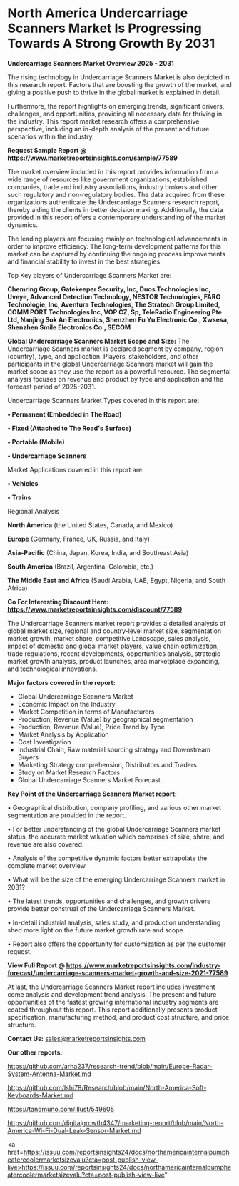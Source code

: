 # North America Undercarriage Scanners Market Is Progressing Towards A Strong Growth By 2031

<Strong> Undercarriage Scanners Market Overview 2025 - 2031</strong>

The rising technology in Undercarriage Scanners Market is also depicted in this research report. Factors that are boosting the growth of the market, and giving a positive push to thrive in the global market is explained in detail.

Furthermore, the report highlights on emerging trends, significant drivers, challenges, and opportunities, providing all necessary data for thriving in the industry. This report market research offers a comprehensive perspective, including an in-depth analysis of the present and future scenarios within the industry.

<strong>Request Sample Report @ <a href=https://www.marketreportsinsights.com/sample/77589>https://www.marketreportsinsights.com/sample/77589</a></strong>

The market overview included in this report provides information from a wide range of resources like government organizations, established companies, trade and industry associations, industry brokers and other such regulatory and non-regulatory bodies. The data acquired from these organizations authenticate the Undercarriage Scanners research report, thereby aiding the clients in better decision making. Additionally, the data provided in this report offers a contemporary understanding of the market dynamics.

The leading players are focusing mainly on technological advancements in order to improve efficiency. The long-term development patterns for this market can be captured by continuing the ongoing process improvements and financial stability to invest in the best strategies.

Top Key players of Undercarriage Scanners Market are:

<strong>Chemring Group, Gatekeeper Security, Inc, Duos Technologies Inc, Uveye, Advanced Detection Technology, NESTOR Technologies, FARO Technologie, Inc, Aventura Technologies, The Stratech Group Limited, COMM PORT Technologies Inc, VOP CZ, Sp, TeleRadio Engineering Pte Ltd, Nanjing Sok An Electronics, Shenzhen Fu Yu Electronic Co., Xwsesa, Shenzhen Smile Electronics Co., SECOM</strong>

<strong><b>Global Undercarriage Scanners Market Scope and Size:</b></strong>
The Undercarriage Scanners market is declared segment by company, region (country), type, and application. Players, stakeholders, and other participants in the global Undercarriage Scanners market will gain the market scope as they use the report as a powerful resource. The segmental analysis focuses on revenue and product by type and application and the forecast period of 2025-2031.

Undercarriage Scanners Market Types covered in this report are:

<strong>• Permanent (Embedded in The Road)

• Fixed (Attached to The Road&#39;s Surface)

• Portable (Mobile)

• Undercarriage Scanners</strong>

Market Applications covered in this report are:

<strong>• Vehicles

• Trains</strong> 

Regional Analysis

<strong>North America</strong> (the United States, Canada, and Mexico)

<strong>Europe</strong> (Germany, France, UK, Russia, and Italy)

<strong>Asia-Pacific</strong> (China, Japan, Korea, India, and Southeast Asia)

<strong>South America</strong> (Brazil, Argentina, Colombia, etc.)

<strong>The Middle East and Africa</strong> (Saudi Arabia, UAE, Egypt, Nigeria, and South Africa)

<strong>Go For Interesting Discount Here: <a href=https://www.marketreportsinsights.com/discount/77589>https://www.marketreportsinsights.com/discount/77589</a></strong>

The Undercarriage Scanners market report provides a detailed analysis of global market size, regional and country-level market size, segmentation market growth, market share, competitive Landscape, sales analysis, impact of domestic and global market players, value chain optimization, trade regulations, recent developments, opportunities analysis, strategic market growth analysis, product launches, area marketplace expanding, and technological innovations.

<strong><b>Major factors covered in the report:</b></strong>
<ul>
  <li>Global Undercarriage Scanners Market </li>
  <li>Economic Impact on the Industry</li>
  <li>Market Competition in terms of Manufacturers</li>
  <li>Production, Revenue (Value) by geographical segmentation</li>
  <li>Production, Revenue (Value), Price Trend by Type</li>
  <li>Market Analysis by Application</li>
  <li>Cost Investigation</li>
  <li>Industrial Chain, Raw material sourcing strategy and Downstream Buyers</li>
  <li>Marketing Strategy comprehension, Distributors and Traders</li>
  <li>Study on Market Research Factors</li>
  <li>Global Undercarriage Scanners Market Forecast</li>
</ul>

<strong><b>Key Point of the Undercarriage Scanners Market report:</b></strong>

• Geographical distribution, company profiling, and various other market segmentation are provided in the report.

• For better understanding of the global Undercarriage Scanners market status, the accurate market valuation which comprises of size, share, and revenue are also covered.

• Analysis of the competitive dynamic factors better extrapolate the complete market overview

• What will be the size of the emerging Undercarriage Scanners market in 2031?

• The latest trends, opportunities and challenges, and growth drivers provide better construal of the Undercarriage Scanners Market.

• In-detail industrial analysis, sales study, and production understanding shed more light on the future market growth rate and scope.

• Report also offers the opportunity for customization as per the customer request.

<strong><b>View Full Report @ <a href=https://www.marketreportsinsights.com/industry-forecast/undercarriage-scanners-market-growth-and-size-2021-77589>https://www.marketreportsinsights.com/industry-forecast/undercarriage-scanners-market-growth-and-size-2021-77589</a></b></strong>


At last, the Undercarriage Scanners Market report includes investment come analysis and development trend analysis. The present and future opportunities of the fastest growing international industry segments are coated throughout this report. This report additionally presents product specification, manufacturing method, and product cost structure, and price structure.

<strong>Contact Us:</strong>
sales@marketreportsinsights.com

<strong>Our other reports:</strong>

<a href=https://github.com/arha237/research-trend/blob/main/Europe-Radar-System-Antenna-Market.md>https://github.com/arha237/research-trend/blob/main/Europe-Radar-System-Antenna-Market.md</a>

<a href=https://github.com/Ishi78/Research/blob/main/North-America-Soft-Keyboards-Market.md>https://github.com/Ishi78/Research/blob/main/North-America-Soft-Keyboards-Market.md</a>

<a href=https://tanomuno.com/illust/549605>https://tanomuno.com/illust/549605</a>

<a href=https://github.com/digitalgrowth4347/marketing-report/blob/main/North-America-Wi-Fi-Dual-Leak-Sensor-Market.md>https://github.com/digitalgrowth4347/marketing-report/blob/main/North-America-Wi-Fi-Dual-Leak-Sensor-Market.md</a>

<a href=https://issuu.com/reportsinsights24/docs/northamericainternalpumpheatercoolermarketsizevalu?cta=post-publish-view-live>https://issuu.com/reportsinsights24/docs/northamericainternalpumpheatercoolermarketsizevalu?cta=post-publish-view-live</a>"

